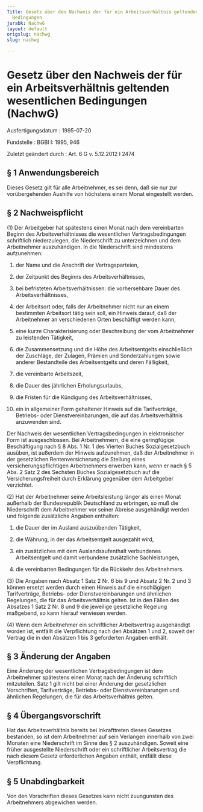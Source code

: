 ```yaml
---
Title: Gesetz über den Nachweis der für ein Arbeitsverhältnis geltenden wesentlichen
  Bedingungen
jurabk: NachwG
layout: default
origslug: nachwg
slug: nachwg

---
```


# Gesetz über den Nachweis der für ein Arbeitsverhältnis geltenden wesentlichen Bedingungen (NachwG)

Ausfertigungsdatum
:   1995-07-20

Fundstelle
:   BGBl I: 1995, 946

Zuletzt geändert durch
:   Art. 6 G v. 5.12.2012 I 2474

## § 1 Anwendungsbereich

Dieses Gesetz gilt für alle Arbeitnehmer, es sei denn, daß sie nur zur
vorübergehenden Aushilfe von höchstens einem Monat eingestellt werden.

## § 2 Nachweispflicht

(1) Der Arbeitgeber hat spätestens einen Monat nach dem vereinbarten
Beginn des Arbeitsverhältnisses die wesentlichen Vertragsbedingungen
schriftlich niederzulegen, die Niederschrift zu unterzeichnen und dem
Arbeitnehmer auszuhändigen. In die Niederschrift sind mindestens
aufzunehmen:

1.  der Name und die Anschrift der Vertragsparteien,


2.  der Zeitpunkt des Beginns des Arbeitsverhältnisses,


3.  bei befristeten Arbeitsverhältnissen: die vorhersehbare Dauer des
    Arbeitsverhältnisses,


4.  der Arbeitsort oder, falls der Arbeitnehmer nicht nur an einem
    bestimmten Arbeitsort tätig sein soll, ein Hinweis darauf, daß der
    Arbeitnehmer an verschiedenen Orten beschäftigt werden kann,


5.  eine kurze Charakterisierung oder Beschreibung der vom Arbeitnehmer zu
    leistenden Tätigkeit,


6.  die Zusammensetzung und die Höhe des Arbeitsentgelts einschließlich
    der Zuschläge, der Zulagen, Prämien und Sonderzahlungen sowie anderer
    Bestandteile des Arbeitsentgelts und deren Fälligkeit,


7.  die vereinbarte Arbeitszeit,


8.  die Dauer des jährlichen Erholungsurlaubs,


9.  die Fristen für die Kündigung des Arbeitsverhältnisses,


10. ein in allgemeiner Form gehaltener Hinweis auf die Tarifverträge,
    Betriebs- oder Dienstvereinbarungen, die auf das Arbeitsverhältnis
    anzuwenden sind.



Der Nachweis der wesentlichen Vertragsbedingungen in elektronischer
Form ist ausgeschlossen. Bei Arbeitnehmern, die eine geringfügige
Beschäftigung nach § 8 Abs. 1 Nr. 1 des Vierten Buches
Sozialgesetzbuch ausüben, ist außerdem der Hinweis aufzunehmen, daß
der Arbeitnehmer in der gesetzlichen Rentenversicherung die Stellung
eines versicherungspflichtigen Arbeitnehmers erwerben kann, wenn er
nach § 5 Abs. 2 Satz 2 des Sechsten Buches Sozialgesetzbuch auf die
Versicherungsfreiheit durch Erklärung gegenüber dem Arbeitgeber
verzichtet.

(2) Hat der Arbeitnehmer seine Arbeitsleistung länger als einen Monat
außerhalb der Bundesrepublik Deutschland zu erbringen, so muß die
Niederschrift dem Arbeitnehmer vor seiner Abreise ausgehändigt werden
und folgende zusätzliche Angaben enthalten:

1.  die Dauer der im Ausland auszuübenden Tätigkeit,


2.  die Währung, in der das Arbeitsentgelt ausgezahlt wird,


3.  ein zusätzliches mit dem Auslandsaufenthalt verbundenes Arbeitsentgelt
    und damit verbundene zusätzliche Sachleistungen,


4.  die vereinbarten Bedingungen für die Rückkehr des Arbeitnehmers.




(3) Die Angaben nach Absatz 1 Satz 2 Nr. 6 bis 9 und Absatz 2 Nr. 2
und 3 können ersetzt werden durch einen Hinweis auf die einschlägigen
Tarifverträge, Betriebs- oder Dienstvereinbarungen und ähnlichen
Regelungen, die für das Arbeitsverhältnis gelten. Ist in den Fällen
des Absatzes 1 Satz 2 Nr. 8 und 9 die jeweilige gesetzliche Regelung
maßgebend, so kann hierauf verwiesen werden.

(4) Wenn dem Arbeitnehmer ein schriftlicher Arbeitsvertrag
ausgehändigt worden ist, entfällt die Verpflichtung nach den Absätzen
1 und 2, soweit der Vertrag die in den Absätzen 1 bis 3 geforderten
Angaben enthält.

## § 3 Änderung der Angaben

Eine Änderung der wesentlichen Vertragsbedingungen ist dem
Arbeitnehmer spätestens einen Monat nach der Änderung schriftlich
mitzuteilen. Satz 1 gilt nicht bei einer Änderung der gesetzlichen
Vorschriften, Tarifverträge, Betriebs- oder Dienstvereinbarungen und
ähnlichen Regelungen, die für das Arbeitsverhältnis gelten.

## § 4 Übergangsvorschrift

Hat das Arbeitsverhältnis bereits bei Inkrafttreten dieses Gesetzes
bestanden, so ist dem Arbeitnehmer auf sein Verlangen innerhalb von
zwei Monaten eine Niederschrift im Sinne des § 2 auszuhändigen. Soweit
eine früher ausgestellte Niederschrift oder ein schriftlicher
Arbeitsvertrag die nach diesem Gesetz erforderlichen Angaben enthält,
entfällt diese Verpflichtung.

## § 5 Unabdingbarkeit

Von den Vorschriften dieses Gesetzes kann nicht zuungunsten des
Arbeitnehmers abgewichen werden.


